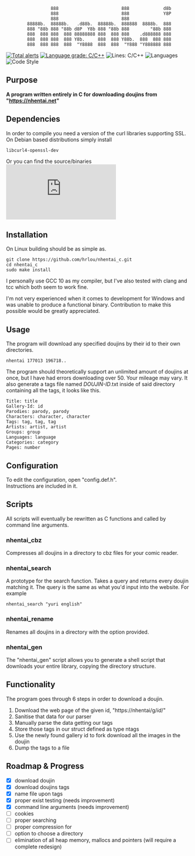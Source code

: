 <!-- https://onlineasciitools.com/convert-text-to-ascii-art -->
                     888                        888             d8b 
                     888                        888             Y8P 
                     888                        888                 
            88888b.  88888b.   .d88b.  88888b.  888888  8888b.  888 
            888 "88b 888 "88b d8P  Y8b 888 "88b 888        "88b 888 
            888  888 888  888 88888888 888  888 888    .d888888 888 
            888  888 888  888 Y8b.     888  888 Y88b.  888  888 888 
            888  888 888  888  "Y8888  888  888  "Y888 "Y888888 888 
          
          
          
                                                        
[![Total alerts](https://img.shields.io/lgtm/alerts/g/hrlou/nhentai_c.svg?logo=lgtm&logoWidth=18)](https://lgtm.com/projects/g/hrlou/nhentai_c/alerts/)
[![Language grade: C/C++](https://img.shields.io/lgtm/grade/cpp/g/hrlou/nhentai_c.svg?logo=lgtm&logoWidth=18)](https://lgtm.com/projects/g/hrlou/nhentai_c/context:cpp)
![Lines: C/C++](https://badgen.net/lgtm/lines/g/hrlou/nhentai_c/c)
![Languages](https://img.shields.io/badge/language-C-%23A8B9CC?logo=c)
![Code Style](https://badgen.net/badge/code%20style/K&R/f2a)

## Purpose
**A program written entirely in C for downloading doujins from "https://nhentai.net"**

## Dependencies
In order to compile you need a version of the curl libraries supporting SSL.
On Debian based distributions simply install 
```
libcurl4-openssl-dev
```
Or you can find the source/binaries ![here](https://curl.se/download.html)

## Installation
On Linux building should be as simple as.
```
git clone https://github.com/hrlou/nhentai_c.git
cd nhentai_c
sudo make install
```
I personally use GCC 10 as my compiler, but I've also tested with clang and tcc which both seem to work fine.

I'm not very experienced when it comes to development for Windows and was unable to produce a functional binary.
Contribution to make this possible would be greatly appreciated.

## Usage
The program will download any specified doujins by their id to their own directories.
```
nhentai 177013 196718..
```
The program should theoretically support an unlimited amount of doujins at once, but I have had errors downloading over 50.
Your mileage may vary.
It also generate a tags file named *DOUJIN-ID*.txt inside of said directory containing all the tags, it looks like this.
```
Title: title
Gallery-Id: id
Parodies: parody, parody
Characters: character, character
Tags: tag, tag, tag
Artists: artist, artist
Groups: group
Languages: language
Categories: category
Pages: number
```

## Configuration
To edit the configuration, open "config.def.h".  
Instructions are included in it.

## Scripts
All scripts will eventually be rewritten as C functions and called by command line arguments.
### nhentai_cbz
Compresses all doujins in a directory to cbz files for your comic reader.
### nhentai_search
A prototype for the search function.
Takes a query and returns every doujin matching it.
The query is the same as what you'd input into the website.
For example
```
nhentai_search "yuri english"
```
### nhentai_rename
Renames all doujins in a directory with the option provided.
### nhentai_gen
The "nhentai_gen" script allows you to generate a shell script that downloads your entire library, copying the directory structure.   

## Functionality
The program goes through 6 steps in order to download a doujin.
1. Download the web page of the given id, "https://nhentai/g/*id*/"
2. Sanitise that data for our parser
3. Manually parse the data getting our tags
4. Store those tags in our struct defined as type ntags
5. Use the newly found gallery id to fork download all the images in the doujin
6. Dump the tags to a file

## Roadmap & Progress
- [x] download doujin
- [x] download doujins tags
- [x] name file upon tags
- [x] proper exist testing (needs improvement)
- [x] command line arguments (needs improvement)
- [ ] cookies
- [ ] proper searching
- [ ] proper compression for 
- [ ] option to choose a directory
- [ ] elimination of all heap memory, mallocs and pointers (will require a complete redesign)
